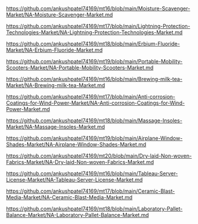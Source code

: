 <p><a href="https://github.com/ankushpatel74169/mt16/blob/main/Moisture-Scavenger-Market/NA-Moisture-Scavenger-Market.md">https://github.com/ankushpatel74169/mt16/blob/main/Moisture-Scavenger-Market/NA-Moisture-Scavenger-Market.md</a></p><p><a href="https://github.com/ankushpatel74169/mt17/blob/main/Lightning-Protection-Technologies-Market/NA-Lightning-Protection-Technologies-Market.md">https://github.com/ankushpatel74169/mt17/blob/main/Lightning-Protection-Technologies-Market/NA-Lightning-Protection-Technologies-Market.md</a></p><p><a href="https://github.com/ankushpatel74169/mt18/blob/main/Erbium-Fluoride-Market/NA-Erbium-Fluoride-Market.md">https://github.com/ankushpatel74169/mt18/blob/main/Erbium-Fluoride-Market/NA-Erbium-Fluoride-Market.md</a></p><p><a href="https://github.com/ankushpatel74169/mt19/blob/main/Portable-Mobility-Scooters-Market/NA-Portable-Mobility-Scooters-Market.md">https://github.com/ankushpatel74169/mt19/blob/main/Portable-Mobility-Scooters-Market/NA-Portable-Mobility-Scooters-Market.md</a></p><p><a href="https://github.com/ankushpatel74169/mt16/blob/main/Brewing-milk-tea-Market/NA-Brewing-milk-tea-Market.md">https://github.com/ankushpatel74169/mt16/blob/main/Brewing-milk-tea-Market/NA-Brewing-milk-tea-Market.md</a></p><p><a href="https://github.com/ankushpatel74169/mt17/blob/main/Anti-corrosion-Coatings-for-Wind-Power-Market/NA-Anti-corrosion-Coatings-for-Wind-Power-Market.md">https://github.com/ankushpatel74169/mt17/blob/main/Anti-corrosion-Coatings-for-Wind-Power-Market/NA-Anti-corrosion-Coatings-for-Wind-Power-Market.md</a></p><p><a href="https://github.com/ankushpatel74169/mt18/blob/main/Massage-Insoles-Market/NA-Massage-Insoles-Market.md">https://github.com/ankushpatel74169/mt18/blob/main/Massage-Insoles-Market/NA-Massage-Insoles-Market.md</a></p><p><a href="https://github.com/ankushpatel74169/mt19/blob/main/Airplane-Window-Shades-Market/NA-Airplane-Window-Shades-Market.md">https://github.com/ankushpatel74169/mt19/blob/main/Airplane-Window-Shades-Market/NA-Airplane-Window-Shades-Market.md</a></p><p><a href="https://github.com/ankushpatel74169/mt20/blob/main/Dry-laid-Non-woven-Fabrics-Market/NA-Dry-laid-Non-woven-Fabrics-Market.md">https://github.com/ankushpatel74169/mt20/blob/main/Dry-laid-Non-woven-Fabrics-Market/NA-Dry-laid-Non-woven-Fabrics-Market.md</a></p><p><a href="https://github.com/ankushpatel74169/mt16/blob/main/Tableau-Server-License-Market/NA-Tableau-Server-License-Market.md">https://github.com/ankushpatel74169/mt16/blob/main/Tableau-Server-License-Market/NA-Tableau-Server-License-Market.md</a></p><p><a href="https://github.com/ankushpatel74169/mt17/blob/main/Ceramic-Blast-Media-Market/NA-Ceramic-Blast-Media-Market.md">https://github.com/ankushpatel74169/mt17/blob/main/Ceramic-Blast-Media-Market/NA-Ceramic-Blast-Media-Market.md</a></p><p><a href="https://github.com/ankushpatel74169/mt18/blob/main/Laboratory-Pallet-Balance-Market/NA-Laboratory-Pallet-Balance-Market.md">https://github.com/ankushpatel74169/mt18/blob/main/Laboratory-Pallet-Balance-Market/NA-Laboratory-Pallet-Balance-Market.md</a></p>

